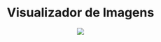 <div align="center">
    <h1>Visualizador de Imagens</h1>
    <img src="![image](https://github.com/DevLabatut/Visualizador_de_Imagens/assets/134607946/906a9c93-42c4-42d9-a28f-7d230493f48f)">
